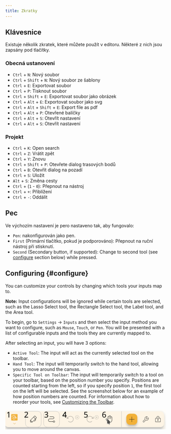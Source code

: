 ```yaml
---
title: Zkratky
---
```


## Klávesnice

Existuje několik zkratek, které můžete použít v editoru.
Některé z nich jsou zapsány pod tlačítky.

### Obecná ustanovení

- `Ctrl` + `N`: Nový soubor
- `Ctrl` + `Shift` + `N`: Nový soubor ze šablony
- `Ctrl` + `E`: Exportovat soubor
- `Ctrl` + `P`: Tisknout soubor
- `Ctrl` + `Shift` + `E`: Exportovat soubor jako obrázek
- `Ctrl` + `Alt` + `E`: Exportovat soubor jako svg
- `Ctrl` + `Alt` + `Shift` + `E`: Export file as pdf
- `Ctrl` + `Alt` + `P`: Otevřené balíčky
- `Ctrl` + `Alt` + `S`: Otevřít nastavení
- `Ctrl` + `Alt` + `S`: Otevřít nastavení

### Projekt

- `Ctrl` + `K`: Open search
- `Ctrl` + `Z`: Vrátit zpět
- `Ctrl` + `Y`: Znovu
- `Ctrl` + `Shift` + `P`: Otevřete dialog trasových bodů
- `Ctrl` + `B`: Otevřít dialog na pozadí
- `Ctrl` + `S`: Uložit
- `Alt` + `S`: Změna cesty
- `Ctrl` + (`1` - `0`): Přepnout na nástroj
- `Ctrl` + `+`: Přiblížení
- `Ctrl` + `-`: Oddálit

## Pec

Ve výchozím nastavení je pero nastaveno tak, aby fungovalo:

- `Pen`: nakonfigurován jako pen.
- `First` (Primární tlačítko, pokud je podporováno): Přepnout na ruční nástroj při stisknutí.
- `Second` (Secondary button, if supported): Change to second tool (see [configure](#configure) section below) while pressed.

## Configuring {#configure}

You can customize your controls by changing which tools your inputs map to.

**Note:** Input configurations will be ignored while certain tools are selected, such as the Lasso Select tool, the Rectangle Select tool, the Label tool, and the Area tool.

To begin, go to `Settings` → `Inputs` and then select the input method you want to configure, such as `Mouse`, `Touch`, or `Pen`. You will be presented with a list of configurable inputs and the tools they are currently mapped to.

After selecting an input, you will have 3 options:

- `Active Tool`: The input will act as the currently selected tool on the toolbar.
- `Hand Tool`: The input will temporarily switch to the hand tool, allowing you to move around the canvas.
- `Specific Tool on Toolbar`: The input will temporarily switch to a tool on your toolbar, based on the position number you specify. Positions are counted starting from the left, so if you specify position `1`, the first tool on the left will be selected. See the screenshot below for an example of how position numbers are counted. For information about how to reorder your tools, see [Customizing the Toolbar](../intro/#customizing-the-toolbar).

![toolbar numbered](toolbar_numbered.png)